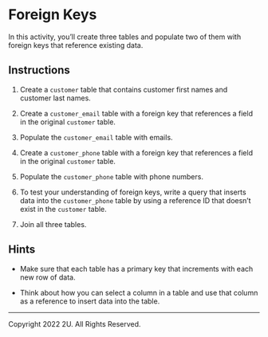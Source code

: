 # Foreign Keys

In this activity, you’ll create three tables and populate two of them with foreign keys that reference existing data.

## Instructions

1. Create a `customer` table that contains customer first names and customer last names.

2. Create a `customer_email` table with a foreign key that references a field in the original `customer` table.

3. Populate the `customer_email` table with emails.

4. Create a `customer_phone` table with a foreign key that references a field in the original `customer` table.

5. Populate the `customer_phone` table with phone numbers.

6. To test your understanding of foreign keys, write a query that inserts data into the `customer_phone` table by using a reference ID that doesn’t exist in the `customer` table.

7. Join all three tables.

## Hints

* Make sure that each table has a primary key that increments with each new row of data.

* Think about how you can select a column in a table and use that column as a reference to insert data into the table.

---

Copyright 2022 2U. All Rights Reserved.